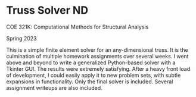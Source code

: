 # Truss Solver ND

COE 321K: Computational Methods for Structural Analysis

Spring 2023

This is a simple finite element solver for an any-dimensional truss. It is the culmination of multiple homework assignments over several weeks. I went above and beyond to write a generalized Python-based solver with a Tkinter GUI. The results were extremely satisfying. After a heavy front load of development, I could easily apply it to new problem sets, with subtle expansions in functionality. Only the final solver is included. Several assignment writeups are also included.
